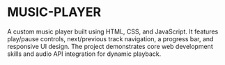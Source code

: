 # MUSIC-PLAYER
A custom music player built using HTML, CSS, and JavaScript. It features play/pause controls, next/previous track navigation, a progress bar, and responsive UI design. The project demonstrates core web development skills and audio API integration for dynamic playback.
